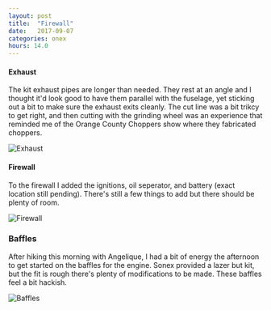 ```yaml
---
layout: post
title:  "Firewall"
date:   2017-09-07 
categories: onex
hours: 14.0
---
```


#### Exhaust

The kit exhaust pipes are longer than needed.  They rest at an angle and I thought it'd look good to have them parallel with the fuselage, yet sticking out a bit to make sure the exhaust exits cleanly.  The cut line was a bit trikcy to get right, and then cutting with the grinding wheel was an experience that reminded me of the Orange County Choppers show where they fabricated choppers.  

![Exhaust](/onex/img/2017-09-07/1.jpg)

#### Firewall

To the firewall I added the ignitions, oil seperator, and battery (exact location still pending).  There's still a few things to add but there should be plenty of room. 

![Firewall](/onex/img/2017-09-07/2.jpg)

### Baffles

After hiking this morning with Angelique, I had a bit of energy the afternoon to get started on the baffles for the engine.  Sonex provided a lazer but kit, but the fit is rough there's plenty of modifications to be made.  These baffles feel a bit hackish. 

![Baffles](/onex/img/2017-09-07/3.jpg)
